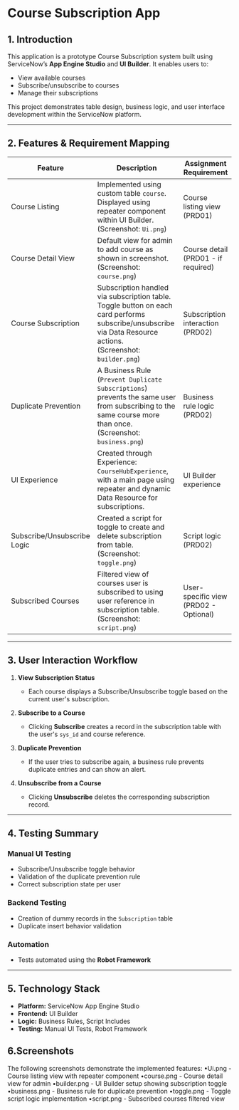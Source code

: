 # Course Subscription App

## 1. Introduction

This application is a prototype Course Subscription system built using ServiceNow’s **App Engine Studio** and **UI Builder**. It enables users to:

- View available courses
- Subscribe/unsubscribe to courses
- Manage their subscriptions

This project demonstrates table design, business logic, and user interface development within the ServiceNow platform.

---

## 2. Features & Requirement Mapping

| Feature                    | Description                                                                                                                                              | Assignment Requirement                 |
|----------------------------|----------------------------------------------------------------------------------------------------------------------------------------------------------|----------------------------------------|
| Course Listing             | Implemented using custom table `course`. Displayed using repeater component within UI Builder.<br>(Screenshot: `Ui.png`)                                 | Course listing view (PRD01)            |
| Course Detail View         | Default view for admin to add course as shown in screenshot.<br>(Screenshot: `course.png`)                                                               | Course detail (PRD01 - if required)    |
| Course Subscription        | Subscription handled via subscription table. Toggle button on each card performs subscribe/unsubscribe via Data Resource actions.<br>(Screenshot: `builder.png`) | Subscription interaction (PRD02)       |
| Duplicate Prevention       | A Business Rule (`Prevent Duplicate Subscriptions`) prevents the same user from subscribing to the same course more than once.<br>(Screenshot: `business.png`) | Business rule logic (PRD02)            |
| UI Experience              | Created through Experience: `CourseHubExperience`, with a main page using repeater and dynamic Data Resource for subscriptions.                         | UI Builder experience                  |
| Subscribe/Unsubscribe Logic| Created a script for toggle to create and delete subscription from table.<br>(Screenshot: `toggle.png`)                                                  | Script logic (PRD02)                   |
| Subscribed Courses         | Filtered view of courses user is subscribed to using user reference in subscription table.<br>(Screenshot: `script.png`)                                 | User-specific view (PRD02 - Optional)  |




---

## 3. User Interaction Workflow

1. **View Subscription Status**
   - Each course displays a Subscribe/Unsubscribe toggle based on the current user's subscription.

2. **Subscribe to a Course**
   - Clicking **Subscribe** creates a record in the subscription table with the user's `sys_id` and course reference.

3. **Duplicate Prevention**
   - If the user tries to subscribe again, a business rule prevents duplicate entries and can show an alert.

4. **Unsubscribe from a Course**
   - Clicking **Unsubscribe** deletes the corresponding subscription record.

---

## 4. Testing Summary

### Manual UI Testing
- Subscribe/Unsubscribe toggle behavior
- Validation of the duplicate prevention rule
- Correct subscription state per user

### Backend Testing
- Creation of dummy records in the `Subscription` table
- Duplicate insert behavior validation

### Automation
- Tests automated using the **Robot Framework**

---

## 5. Technology Stack

- **Platform:** ServiceNow App Engine Studio
- **Frontend:** UI Builder
- **Logic:** Business Rules, Script Includes
- **Testing:** Manual UI Tests, Robot Framework

## 6.Screenshots
The following screenshots demonstrate the implemented features:
  •Ui.png - Course listing view with repeater component
  •course.png - Course detail view for admin
  •builder.png - UI Builder setup showing subscription toggle
  •business.png - Business rule for duplicate prevention
  •toggle.png - Toggle script logic implementation
  •script.png - Subscribed courses filtered view

